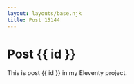 ```yaml
---
layout: layouts/base.njk
title: Post 15144
---
```


# Post {{ id }}

This is post {{ id }} in my Eleventy project.
